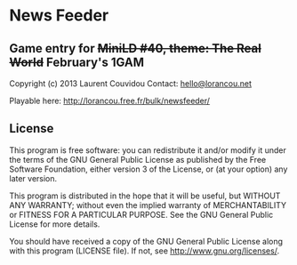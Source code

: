 News Feeder
================================================================================

Game entry for ~~MiniLD #40, theme: The Real World~~ February's 1GAM
--------------------------------------------------------------------------------

Copyright (c) 2013 Laurent Couvidou
Contact: <hello@lorancou.net>

Playable here: http://lorancou.free.fr/bulk/newsfeeder/

License
--------------------------------------------------------------------------------

This program is free software: you can redistribute it and/or modify it under
the terms of the GNU General Public License as published by the Free Software
Foundation, either version 3 of the License, or (at your option) any later
version.

This program is distributed in the hope that it will be useful, but WITHOUT ANY
WARRANTY; without even the implied warranty of MERCHANTABILITY or FITNESS FOR A
PARTICULAR PURPOSE.  See the GNU General Public License for more details.

You should have received a copy of the GNU General Public License along with
this program (LICENSE file). If not, see <http://www.gnu.org/licenses/>. 

